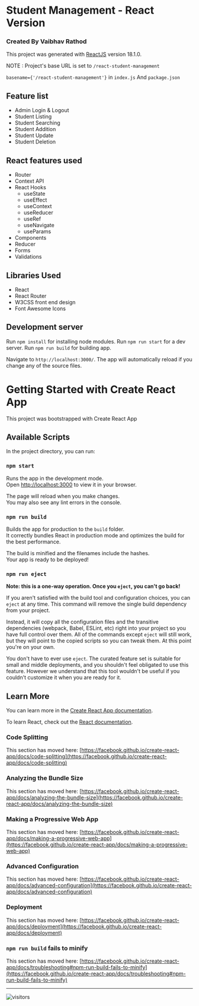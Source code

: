 # Student Management - React Version

<!-- ## [Click here for the demo](https://blog.sangw.in/react-student-management/) -->

### Created By Vaibhav Rathod
This project was generated with [ReactJS](https://reactjs.org) version 18.1.0.

NOTE : Project's base URL is set to `/react-student-management`

`basename={'/react-student-management'}` in `index.js` 
And `package.json` 

## Feature list

 * Admin Login & Logout
 * Student Listing
 * Student Searching
 * Student Addition
 * Student Update
 * Student Deletion


## React features used

 * Router
 * Context API
 * React Hooks
    * useState
    * useEffect
    * useContext
    * useReducer
    * useRef
    * useNavigate
    * useParams
 * Components
 * Reducer
 * Forms
 * Validations

 

## Libraries Used

 * React
 * React Router
 * W3CSS front end design
 * Font Awesome Icons

## Development server

Run `npm install` for installing node modules. 
Run `npm run start` for a dev server. 
Run `npm run build` for building app.

Navigate to `http://localhost:3000/`. 
The app will automatically reload if you change any of the source files.

# Getting Started with Create React App

This project was bootstrapped with Create React App

## Available Scripts

In the project directory, you can run:

### `npm start`

Runs the app in the development mode.\
Open [http://localhost:3000](http://localhost:3000) to view it in your browser.

The page will reload when you make changes.\
You may also see any lint errors in the console.

### `npm run build`

Builds the app for production to the `build` folder.\
It correctly bundles React in production mode and optimizes the build for the best performance.

The build is minified and the filenames include the hashes.\
Your app is ready to be deployed!

### `npm run eject`

**Note: this is a one-way operation. Once you `eject`, you can't go back!**

If you aren't satisfied with the build tool and configuration choices, you can `eject` at any time. This command will remove the single build dependency from your project.

Instead, it will copy all the configuration files and the transitive dependencies (webpack, Babel, ESLint, etc) right into your project so you have full control over them. All of the commands except `eject` will still work, but they will point to the copied scripts so you can tweak them. At this point you're on your own.

You don't have to ever use `eject`. The curated feature set is suitable for small and middle deployments, and you shouldn't feel obligated to use this feature. However we understand that this tool wouldn't be useful if you couldn't customize it when you are ready for it.

## Learn More

You can learn more in the [Create React App documentation](https://facebook.github.io/create-react-app/docs/getting-started).

To learn React, check out the [React documentation](https://reactjs.org/).

### Code Splitting

This section has moved here: [https://facebook.github.io/create-react-app/docs/code-splitting](https://facebook.github.io/create-react-app/docs/code-splitting)

### Analyzing the Bundle Size

This section has moved here: [https://facebook.github.io/create-react-app/docs/analyzing-the-bundle-size](https://facebook.github.io/create-react-app/docs/analyzing-the-bundle-size)

### Making a Progressive Web App

This section has moved here: [https://facebook.github.io/create-react-app/docs/making-a-progressive-web-app](https://facebook.github.io/create-react-app/docs/making-a-progressive-web-app)

### Advanced Configuration

This section has moved here: [https://facebook.github.io/create-react-app/docs/advanced-configuration](https://facebook.github.io/create-react-app/docs/advanced-configuration)

### Deployment

This section has moved here: [https://facebook.github.io/create-react-app/docs/deployment](https://facebook.github.io/create-react-app/docs/deployment)

### `npm run build` fails to minify

This section has moved here: [https://facebook.github.io/create-react-app/docs/troubleshooting#npm-run-build-fails-to-minify](https://facebook.github.io/create-react-app/docs/troubleshooting#npm-run-build-fails-to-minify)


------------



![visitors](https://img.shields.io/badge/dynamic/json?color=badge&label=Thank%20you%20for%20visiting%20%28Since%20June%202022%29&query=value&url=https://api.countapi.xyz/hit/sangwin.react-student-management-demo/readme)

